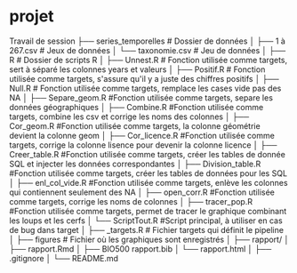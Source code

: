 # projet
Travail de session
├── series_temporelles    # Dossier de données
│   ├── 1 à 267.csv       # Jeux de données
│   └── taxonomie.csv     # Jeu de données
│ 
├── R                     # Dossier de scripts R
│   ├── Unnest.R          # Fonction utilisée comme targets, sert à séparé les colonnes years et valeurs
│   ├── Positif.R         # Fonction utilisée comme targets, s'assure qu'il y a juste des chiffres positifs
│   ├── Null.R            # Fonction utilisée comme targets, remplace les cases vide pas des NA
│   ├── Separe_geom.R     #Fonction utilisée comme targets, separe les données géographiques
│   ├── Combine.R         #Fonction utilisée comme targets, combine les csv et corrige les noms des colonnes
│   ├── Cor_geom.R        #Fonction utilisée comme targets, la colonne géométrie devient la colonne geom
│   ├── Cor_licence.R     #Fonction utilisée comme targets, corrige la colonne lisence pour devenir la colonne licence
│   ├── Creer_table.R     #Fonction utilisée comme targets, créer les tables de donnée SQL et injecter les données correspondantes
│   ├── Division_table.R  #Fonction utilisée comme targets, créer les tables de données pour les SQL
│   ├── enl_col_vide.R    #Fonction utilisée comme targets, enlève les colonnes qui contiennent seulement des NA
│   ├── open_corr.R       #Fonction utilisée comme targets, corrige les noms de colonnes
│   ├── tracer_pop.R      #Fonction utilisée comme targets, permet de tracer le graphique combinant les loups et les cerfs 
│   └── ScriptTout.R      #Script principal, à utiliser en cas de bug dans target
│ 
├── _targets.R            # Fichier targets qui définit le pipeline
│ 
├── figures               # Fichier où les graphiques sont enregistrés 
│ 
├── rapport/
│   ├── rapport.Rmd
│   ├── BIO500 rapport.bib
│   └── rapport.html
│ 
├── .gitignore
│
└── README.md
